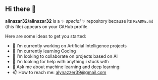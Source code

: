 ## Hi there 👋


**alinazar32/alinazar32** is a ✨ _special_ ✨ repository because its `README.md` (this file) appears on your GitHub profile.

Here are some ideas to get you started:

- 🔭 I’m currently working on Artificial Intelligence projects
- 🌱 I’m currently learning Coding 
- 👯 I’m looking to collaborate on projects based on  AI
- 🤔 I’m looking for help with anything i stuck with
- 💬 Ask me about machine learning and deep learning
- 📫 How to reach me: alynazzer39@gmail.com
  
  
  
